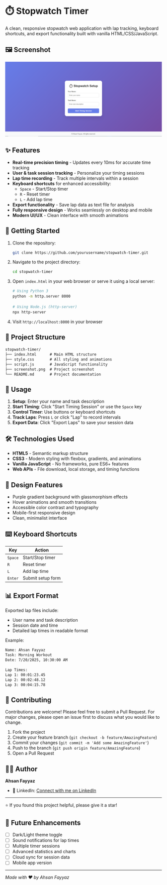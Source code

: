 # ⏱️ Stopwatch Timer

A clean, responsive stopwatch web application with lap tracking, keyboard shortcuts, and export functionality built with vanilla HTML/CSS/JavaScript.

## 🖼️ Screenshot

![Stopwatch Setup Screen](PRODIGY_WD_02.png)

## ✨ Features

- **Real-time precision timing** - Updates every 10ms for accurate time tracking
- **User & task session tracking** - Personalize your timing sessions
- **Lap time recording** - Track multiple intervals within a session
- **Keyboard shortcuts** for enhanced accessibility:
  - `Space` - Start/Stop timer
  - `R` - Reset timer
  - `L` - Add lap time
- **Export functionality** - Save lap data as text file for analysis
- **Fully responsive design** - Works seamlessly on desktop and mobile
- **Modern UI/UX** - Clean interface with smooth animations

## 🚀 Getting Started

1. Clone the repository:
   ```bash
   git clone https://github.com/yourusername/stopwatch-timer.git
   ```

2. Navigate to the project directory:
   ```bash
   cd stopwatch-timer
   ```

3. Open `index.html` in your web browser or serve it using a local server:
   ```bash
   # Using Python 3
   python -m http.server 8000
   
   # Using Node.js (http-server)
   npx http-server
   ```

4. Visit `http://localhost:8000` in your browser

## 📁 Project Structure

```
stopwatch-timer/
├── index.html      # Main HTML structure
├── style.css       # All styling and animations
├── script.js       # JavaScript functionality
├── screenshot.png  # Project screenshot
└── README.md       # Project documentation
```

## 🎯 Usage

1. **Setup**: Enter your name and task description
2. **Start Timing**: Click "Start Timing Session" or use the `Space` key
3. **Control Timer**: Use buttons or keyboard shortcuts
4. **Track Laps**: Press `L` or click "Lap" to record intervals
5. **Export Data**: Click "Export Laps" to save your session data

## 🛠️ Technologies Used

- **HTML5** - Semantic markup structure
- **CSS3** - Modern styling with flexbox, gradients, and animations
- **Vanilla JavaScript** - No frameworks, pure ES6+ features
- **Web APIs** - File download, local storage, and timing functions

## 🎨 Design Features

- Purple gradient background with glassmorphism effects
- Hover animations and smooth transitions
- Accessible color contrast and typography
- Mobile-first responsive design
- Clean, minimalist interface

## ⌨️ Keyboard Shortcuts

| Key | Action |
|-----|--------|
| `Space` | Start/Stop timer |
| `R` | Reset timer |
| `L` | Add lap time |
| `Enter` | Submit setup form |

## 📊 Export Format

Exported lap files include:
- User name and task description
- Session date and time
- Detailed lap times in readable format

Example:
```
Name: Ahsan Fayyaz
Task: Morning Workout
Date: 7/20/2025, 10:30:00 AM

Lap Times:
Lap 1: 00:01:23.45
Lap 2: 00:02:48.12
Lap 3: 00:04:15.78
```

## 🤝 Contributing

Contributions are welcome! Please feel free to submit a Pull Request. For major changes, please open an issue first to discuss what you would like to change.

1. Fork the project
2. Create your feature branch (`git checkout -b feature/AmazingFeature`)
3. Commit your changes (`git commit -m 'Add some AmazingFeature'`)
4. Push to the branch (`git push origin feature/AmazingFeature`)
5. Open a Pull Request


## 👨‍💻 Author

**Ahsan Fayyaz**

- 💼 LinkedIn: [Connect with me on LinkedIn](https://www.linkedin.com/in/ahsan-fayyaz/)

---

⭐ If you found this project helpful, please give it a star!

## 🎯 Future Enhancements

- [ ] Dark/Light theme toggle
- [ ] Sound notifications for lap times
- [ ] Multiple timer sessions
- [ ] Advanced statistics and charts
- [ ] Cloud sync for session data
- [ ] Mobile app version

---

*Made with ❤️ by Ahsan Fayyaz*
